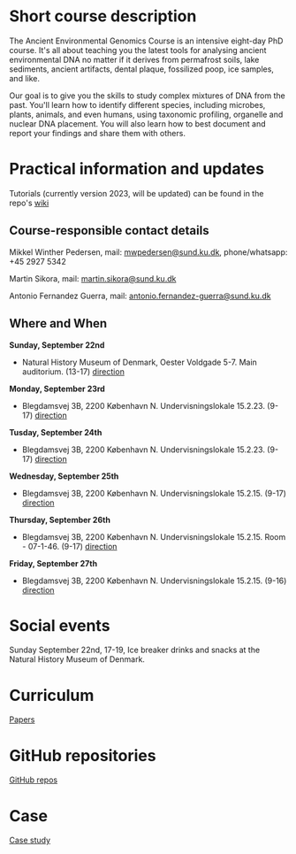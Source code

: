 # Short course description
The Ancient Environmental Genomics Course is an intensive eight-day PhD course. It's all about teaching you the latest tools for analysing ancient environmental DNA no matter if it derives from permafrost soils, lake sediments, ancient artifacts, dental plaque, fossilized poop, ice samples, and like.

Our goal is to give you the skills to study complex mixtures of DNA from the past. You'll learn how to identify different species, including microbes, plants, animals, and even humans, using taxonomic profiling, organelle and nuclear DNA placement. You will also learn how to best document and report your findings and share them with others.


# Practical information and updates

Tutorials (currently version 2023, will be updated) can be found in the repo's [wiki](https://github.com/GeoGenetics/aeGenomicsCourse2024/wiki)

## Course-responsible contact details


Mikkel Winther Pedersen,
mail: mwpedersen@sund.ku.dk, 
phone/whatsapp: +45 2927 5342

Martin Sikora,
mail: martin.sikora@sund.ku.dk

Antonio Fernandez Guerra,
mail: antonio.fernandez-guerra@sund.ku.dk



## Where and When
**Sunday, September 22nd**

- Natural History Museum of Denmark, Oester Voldgade 5-7. Main auditorium. (13-17) [direction](https://maps.app.goo.gl/BweF29XdBgKFoSxU6)


**Monday, September 23rd**

- Blegdamsvej 3B, 2200 København N. Undervisningslokale 15.2.23. (9-17) [direction](https://sund.ku.dk/kontakt/find-vej/panum/)


**Tusday, September 24th**

- Blegdamsvej 3B, 2200 København N. Undervisningslokale 15.2.23. (9-17) [direction](https://sund.ku.dk/kontakt/find-vej/panum/)


**Wednesday, September 25th**

- Blegdamsvej 3B, 2200 København N. Undervisningslokale 15.2.15. (9-17) [direction](https://sund.ku.dk/kontakt/find-vej/panum/)


**Thursday, September 26th**

- Blegdamsvej 3B, 2200 København N. Undervisningslokale 15.2.15. Room - 07-1-46. (9-17) [direction](https://sund.ku.dk/kontakt/find-vej/panum/)


**Friday, September 27th**

- Blegdamsvej 3B, 2200 København N. Undervisningslokale 15.2.15. (9-16) [direction](https://sund.ku.dk/kontakt/find-vej/panum/)



# Social events

Sunday September 22nd, 17-19, Ice breaker drinks and snacks at the Natural History Museum of Denmark. 


# Curriculum 

[Papers](/papers/curriculum.md)

# GitHub repositories

[GitHub repos](/GitHub_repos/README.md)

# Case 

[Case study](/Case/Letter.pdf)

